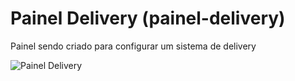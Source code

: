 # Painel Delivery (painel-delivery)

Painel sendo criado para configurar um sistema de delivery

![Painel Delivery](https://i.imgur.com/JOy9rDa.png)
